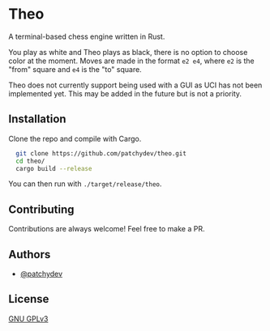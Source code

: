 
# Theo

A terminal-based chess engine written in Rust.

You play as white and Theo plays as black, there is no option to choose color at the moment. Moves are made in the format `e2 e4`, where `e2` is the "from" square and `e4` is the "to" square.

Theo does not currently support being used with a GUI as UCI has not been implemented yet. This may be added in the future but is not a priority.

## Installation

Clone the repo and compile with Cargo.

```bash
  git clone https://github.com/patchydev/theo.git
  cd theo/
  cargo build --release
```

You can then run with ```./target/release/theo```.
    
## Contributing

Contributions are always welcome! Feel free to make a PR.


## Authors

- [@patchydev](https://www.github.com/patchydev)


## License

[GNU GPLv3](https://www.gnu.org/licenses/gpl-3.0.en.html)

